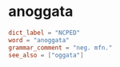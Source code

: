 # anoggata

``` toml
dict_label = "NCPED"
word = "anoggata"
grammar_comment = "neg. mfn."
see_also = ["oggata"]
```

